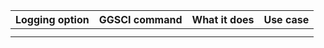 




|  Logging option    |   GGSCI command   |    What it does  |Use case|
| ----               | ----              | ----             |----    |
|                    |                   |                  |        |
|                    |                   |                  |        |